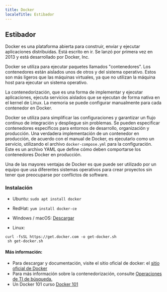 ```yaml
---
title: Docker
localeTitle: Estibador
---
```

## Estibador

Docker es una plataforma abierta para construir, enviar y ejecutar aplicaciones distribuidas. Está escrito en ir. Se lanzó por primera vez en 2013 y está desarrollado por Docker, Inc.

Docker se utiliza para ejecutar paquetes llamados "contenedores". Los contenedores están aislados unos de otros y del sistema operativo. Estos son más ligeros que las máquinas virtuales, ya que no utilizan la máquina host para ejecutar un sistema operativo.

La contenedorización, que es una forma de implementar y ejecutar aplicaciones, ejecuta servicios aislados que se ejecutan de forma nativa en el kernel de Linux. La memoria se puede configurar manualmente para cada contenedor en Docker.

Docker se utiliza para simplificar las configuraciones y garantizar un flujo continuo de integración y despliegue sin problemas. Se pueden especificar contenedores específicos para entornos de desarrollo, organización y producción. Una verdadera implementación de un contenedor en producción, de acuerdo con el manual de Docker, es ejecutarlo como un servicio, utilizando el archivo `docker-compose.yml` para la configuración. Este es un archivo YAML que define cómo deben comportarse los contenedores Docker en producción.

Una de las mayores ventajas de Docker es que puede ser utilizado por un equipo que usa diferentes sistemas operativos para crear proyectos sin tener que preocuparse por conflictos de software.

### Instalación

*   Ubuntu: `sudo apt install docker`
    
*   RedHat: `yum install docker-ce`
    
*   Windows / macOS: [Descargar](https://www.docker.com/get-started)
    
*   Linux:
    
```
curl -fsSL https://get.docker.com -o get-docker.sh 
 sh get-docker.sh 
```

#### Más información:

*   Para descargar y documentación, visite el sitio oficial de docker: el [sitio oficial de Docker](https://www.docker.com)
*   Para más información sobre la contenedorización, consulte [Operaciones de TI de búsqueda.](https://searchitoperations.techtarget.com/definition/application-containerization-app-containerization)
*   Un Docker 101 curso [Docker 101](https://github.com/docker/labs/tree/master/beginner/)
